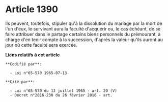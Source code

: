 # Article 1390

Ils peuvent, toutefois, stipuler qu'à la dissolution du mariage par la mort de l'un d'eux, le survivant aura la faculté
d'acquérir ou, le cas échéant, de se faire attribuer dans le partage certains biens personnels du prémourant, à charge d'en
tenir compte à la succession, d'après la valeur qu'ils auront au jour où cette faculté sera exercée.

**Liens relatifs à cet article**

	**Codifié par**:

	  - Loi n°65-570 1965-07-13

	**Cité par**:

	  - Loi n°65-570 du 13 juillet 1965 - art. 20 (V)
	  - Décret n°2016-230 du 26 février 2016 - art.
